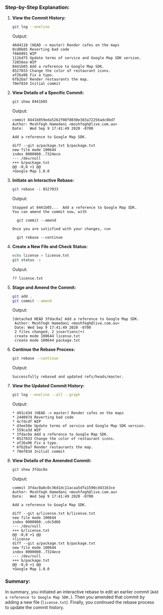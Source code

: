 ### Step-by-Step Explanation:

1. **View the Commit History:**
   ```sh
   git log --oneline
   ```
   Output:
   ```
   46d4118 (HEAD -> master) Render cafes on the maps
   0cd0b85 Reverting bad code
   f666091 WIP
   111bd75 Update terms of service and Google Map SDK version.
   72856ea WIP
   8441b05 Add a reference to Google Map SDK.
   8527033 Change the color of restaurant icons.
   af26a96 Fix a typo.
   6fb2ba7 Render restaurants the map.
   70ef834 Initial commit
   ```

2. **View Details of a Specific Commit:**
   ```sh
   git show 8441b05
   ```
   Output:
   ```
   commit 8441b059eda5262f08f8030e383a72256adc8bd7 
   Author: Moshfegh Hamedani <moshfegh@live.com.au>
   Date:   Wed Sep 9 17:41:49 2020 -0700

   Add a reference to Google Map SDK.

   diff --git a/package.txt b/package.txt
   new file mode 100644
   index 0000000..7324ece
   --- /dev/null
   +++ b/package.txt
   @@ -0,0 +1 @@
   +Google Map 1.0.0
   ```

3. **Initiate an Interactive Rebase:**
   ```sh
   git rebase -i 8527033
   ```
   Output:
   ```
   Stopped at 8441b05...  Add a reference to Google Map SDK.
   You can amend the commit now, with

     git commit --amend

   Once you are satisfied with your changes, run

     git rebase --continue
   ```

4. **Create a New File and Check Status:**
   ```sh
   echo license > license.txt
   git status -s
   ```
   Output:
   ```
   ?? license.txt
   ```

5. **Stage and Amend the Commit:**
   ```sh
   git add .
   git commit --amend
   ```
   Output:
   ```
   [detached HEAD 3fdac0a] Add a reference to Google Map SDK.
    Author: Moshfegh Hamedani <moshfegh@live.com.au>
    Date: Wed Sep 9 17:41:49 2020 -0700
    2 files changed, 2 insertions(+)
    create mode 100644 license.txt
    create mode 100644 package.txt
   ```

6. **Continue the Rebase Process:**
   ```sh
   git rebase --continue
   ```
   Output:
   ```
   Successfully rebased and updated refs/heads/master.
   ```

7. **View the Updated Commit History:**
   ```sh
   git log --oneline --all --graph
   ```
   Output:
   ```
   * 491c434 (HEAD -> master) Render cafes on the maps
   * 244097d Reverting bad code
   * 4cfdcdf WIP
   * d3ee50e Update terms of service and Google Map SDK version.
   * 559ca3d WIP
   * 3fdac0a Add a reference to Google Map SDK.
   * 8527033 Change the color of restaurant icons.
   * af26a96 Fix a typo.
   * 6fb2ba7 Render restaurants the map.
   * 70ef834 Initial commit
   ```

8. **View Details of the Amended Commit:**
   ```sh
   git show 3fdac0a
   ```
   Output:
   ```
   commit 3fdac0a8c0c36d1dc11acaa5dfa1590cd43163ce
   Author: Moshfegh Hamedani <moshfegh@live.com.au>
   Date:   Wed Sep 9 17:41:49 2020 -0700

   Add a reference to Google Map SDK.

   diff --git a/license.txt b/license.txt
   new file mode 100644
   index 0000000..cdc5d66
   --- /dev/null
   +++ b/license.txt
   @@ -0,0 +1 @@
   +license
   diff --git a/package.txt b/package.txt
   new file mode 100644
   index 0000000..7324ece
   --- /dev/null
   +++ b/package.txt
   @@ -0,0 +1 @@
   +Google Map 1.0.0
   ```

### Summary:

In summary, you initiated an interactive rebase to edit an earlier commit (`Add a reference to Google Map SDK.`). Then you amended that commit by adding a new file (`license.txt`). Finally, you continued the rebase process to update the commit history.
